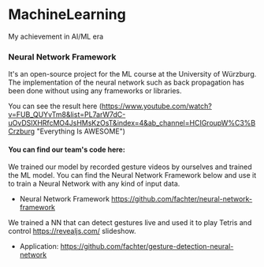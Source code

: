 # MachineLearning
My achievement in AI/ML era

### Neural Network Framework
It's an open-source project for the ML course at the University of Würzburg.
The implementation of the neural network such as back propagation has been done without using any frameworks or libraries.


You can see the result here
(https://www.youtube.com/watch?v=FUB_QUYvTm8&list=PL7arW7dC-uOvDSlXHRfcMO4JsHMsKzOsT&index=4&ab_channel=HCIGroupW%C3%BCrzburg "Everything Is AWESOME")

#### You can find our team's code here:
We trained our model by recorded gesture videos by ourselves and trained the ML model. You can find the Neural Network Framework below and use it to train a Neural Network with any kind of input data.

- Neural Network Framework https://github.com/fachter/neural-network-framework


We trained a NN that can detect gestures live and used it to play Tetris and control https://revealjs.com/ slideshow.

- Application: https://github.com/fachter/gesture-detection-neural-network
